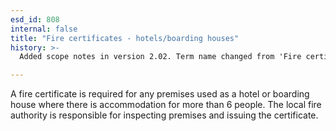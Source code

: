 ```yaml
---
esd_id: 808
internal: false
title: "Fire certificates - hotels/boarding houses"
history: >-
  Added scope notes in version 2.02. Term name changed from 'Fire certificates - hotels/boarding houses' to 'Fire and rescue - fire certificates - hotels/boarding houses' in version 3.00. Name changed to 'Fire certificates - hotels/boarding houses' in veriosn 4.00.

---
```


A fire certificate is required for any premises used as a hotel or boarding house where there is accommodation for more than 6 people.  The local fire authority is responsible for inspecting premises and issuing the certificate.

